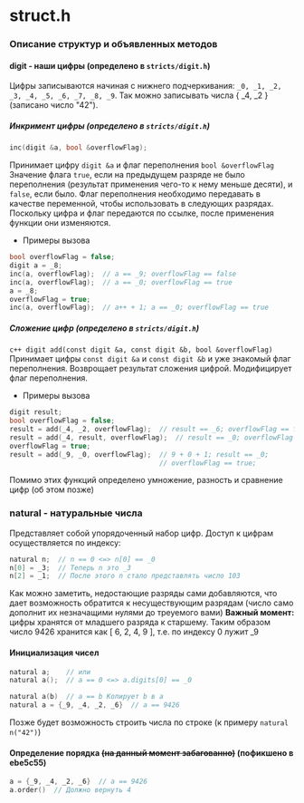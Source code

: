 # struct.h
### Описание структур и объявленных методов

#### digit - наши цифры (определено в `stricts/digit.h`)
Цифры записываются начиная с нижнего подчеркивания: 
`_0, _1, _2, _3, _4, _5, _6, _7, _8, _9`.
Так можно записывать числа { _4, _2 } (записано число "42").

##### Инкримент цифры (определено в `stricts/digit.h`)
```c++
inc(digit &a, bool &overflowFlag);
```
Принимает цифру `digit &a` и флаг переполнения `bool &overflowFlag`
Значение флага `true`, если на предыдущем разряде не было переполнения (результат применения чего-то к нему меньше десяти), и `false`, если было.
Флаг переполнения необходимо передавать в качестве переменной, чтобы использовать в следующих разрядах.
Поскольку цифра и флаг передаются по ссылке, после применения функции они изменяются.
* Примеры вызова

```c++
bool overflowFlag = false;
digit a = _8;
inc(a, overflowFlag);  // a == _9; overflowFlag == false
inc(a, overflowFlag);  // a == _0; overflowFlag == true
a = _8;
overflowFlag = true;
inc(a, overflowFlag);  // a++ + 1; a == _0; overflowFlag == true
```
##### Сложение цифр (определено в `stricts/digit.h`)
```c++ digit add(const digit &a, const digit &b, bool &overflowFlag)```
Принимает цифры `const digit &a` и `const digit &b` и уже знакомый флаг переполнения. Возврощает результат сложения цифрой. Модифицирует флаг переполнения.
* Примеры вызова

```c++
digit result;
bool overflowFlag = false;
result = add(_4, _2, overflowFlag);  // result == _6; overflowFlag == false
result = add(_4, result, overflowFlag);  // result == _0; overflowFlag == true
overflowFlag = true;
result = add(_9, _0, overflowFlag);  // 9 + 0 + 1; result == _0; 
                                     // overflowFlag == true;
```
Помимо этих функций определено умножение, разность и сравнение цифр (об этом позже)
### natural - натуральные числа
Представляет собой упорядоченный набор цифр.
Доступ к цифрам осуществляется по индексу:
```c++
natural n;  // n == 0 <=> n[0] == _0
n[0] = _3;  // Теперь n это _3
n[2] = _1;  // После этого n стало представлять число 103
```
Как можно заметить, недостающие разряды сами добавляются, что дает возможность обратится к несуществующим разрядам (число само дополнит их незначащими нулями до треуемого вами)
**Важный момент:** цифры хранятся от младшего разряда к старшему. Таким образом число 9426 хранится как [ 6, 2, 4, 9 ], т.е. по индексу 0 лужит _9
#### Инициализация чисел
```c++
natural a;    // или
natural a();  // a == 0 <=> a.digits[0] == _0

natural a(b)  // a == b Копирует b в a
natural a = {_9, _4, _2, _6}  // a == 9426
```
Позже будет возможность строить числа по строке (к примеру `natural n("42")`)
#### Определение порядка ~~(на данный момент забагованно)~~ (пофикшено в ebe5c55)
```c++
a = {_9, _4, _2, _6}  // a == 9426
a.order()  // Должно вернуть 4
```
